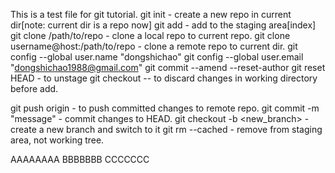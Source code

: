 This is a test file for git tutorial.
git init - create a new repo in current dir[note: current dir is a repo now]
git add <filename> - add <filename> to the staging area[index]
git clone /path/to/repo - clone a local repo to current repo.
git clone username@host:/path/to/repo - clone a remote repo to current dir.
git config --global user.name "dongshichao"
git config --global user.email "dongshichao1988@gmail.com"
git commit --amend --reset-author
git reset HEAD <file> - to unstage
git checkout -- <filename> to discard changes in working directory before add.

git push origin <branch> - to push committed changes to remote repo.
git commit -m "message" - commit changes to HEAD.
git checkout -b <new_branch> - create a new branch and switch to it
git rm --cached <filename> - remove <filename> from staging area, not working tree.

AAAAAAAA
BBBBBBB
CCCCCCC
